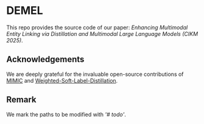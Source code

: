 # DEMEL
This repo provides the source code of our paper: *Enhancing Multimodal Entity Linking via Distillation and Multimodal Large Language Models (CIKM 2025)*.

## Acknowledgements

We are deeply grateful for the invaluable open-source contributions of [MIMIC](https://github.com/pengfei-luo/MIMIC) and [Weighted-Soft-Label-Distillation](https://github.com/bellymonster/Weighted-Soft-Label-Distillation).

## Remark
We mark the paths to be modified with *'# todo'*.